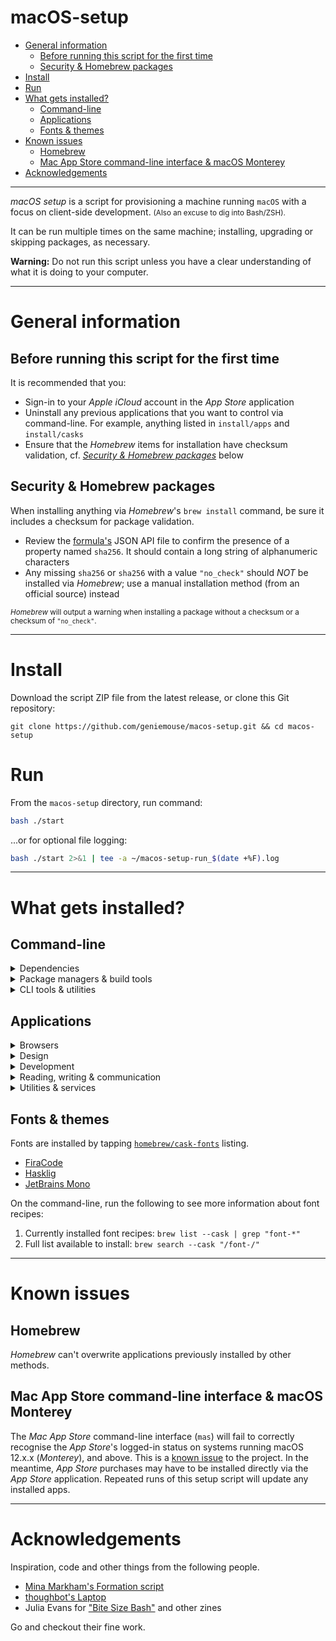 # macOS-setup <!-- omit in toc -->

- [General information](#general-information)
  - [Before running this script for the first time](#before-running-this-script-for-the-first-time)
  - [Security & Homebrew packages](#security--homebrew-packages)
- [Install](#install)
- [Run](#run)
- [What gets installed?](#what-gets-installed)
  - [Command-line](#command-line)
  - [Applications](#applications)
  - [Fonts & themes](#fonts--themes)
- [Known issues](#known-issues)
  - [Homebrew](#homebrew)
  - [Mac App Store command-line interface & macOS Monterey](#mac-app-store-command-line-interface--macos-monterey)
- [Acknowledgements](#acknowledgements)

---

_macOS setup_ is a script for provisioning a machine running `macOS` with a focus on client-side development.
<small>(Also an excuse to dig into Bash/ZSH).</small>

It can be run multiple times on the same machine; installing, upgrading or skipping packages, as necessary.

**Warning:** Do not run this script unless you have a clear understanding of what it is doing to your computer.

---

# General information

## Before running this script for the first time

It is recommended that you:

- Sign-in to your _Apple iCloud_ account in the _App Store_ application
- Uninstall any previous applications that you want to control via command-line. For example, anything listed in `install/apps` and `install/casks`
- Ensure that the _Homebrew_ items for installation have checksum validation, cf. _[Security & Homebrew packages](#security--homebrew-packages)_ below

## Security & Homebrew packages

When installing anything via _Homebrew_'s `brew install` command, be sure it includes a checksum for package validation.

- Review the [formula's](https://formulae.brew.sh/) JSON API file to confirm the presence of a property named `sha256`. It should contain a long string of alphanumeric characters
- Any missing `sha256` or `sha256` with a value `"no_check"` should _NOT_ be installed via _Homebrew_; use a manual installation method (from an official source) instead

<small>_Homebrew_ will output a warning when installing a package without a checksum or a checksum of `"no_check"`.</small>

---

# Install

Download the script ZIP file from the latest release, or clone this Git repository:

```
git clone https://github.com/geniemouse/macos-setup.git && cd macos-setup
```

# Run

From the `macos-setup` directory, run command:

```bash
bash ./start
```

...or for optional file logging:

```bash
bash ./start 2>&1 | tee -a ~/macos-setup-run_$(date +%F).log
```

---

# What gets installed?

## Command-line

<details>
    <summary>Dependencies</summary>

- [Xcode Developer Tools](https://developer.apple.com/xcode/) from Apple
- [Homebrew](https://brew.sh/) macOS/Linux package manager
- [NVM](https://github.com/nvm-sh/nvm) the [Node](https://nodejs.org/en/) version manager
  - Allows use of different `node`/`npm` JavaScript build environments between projects
  - Note: The Homebrew package is not supported by NVM team; using the official channel instead

</details>

<details>
    <summary>Package managers & build tools</summary>

- [Eclipse Temurin](https://adoptium.net/) for switching between different Java JDK versions
- [Git](https://git-scm.com/) for version control
- [Maven](https://maven.apache.org/) for project building
- [Wget](https://www.gnu.org/software/wget/) useful tool for getting internet files

</details>

<details>
    <summary>CLI tools & utilities</summary>

- [git-standup](https://github.com/kamranahmedse/git-standup) to recall what you did yesterday
- [ImageOptim-CLI](https://jamiemason.github.io/ImageOptim-CLI/) for batch optimising images
- [mas](https://github.com/mas-cli/mas) to access Mac App Store
- [Prettier](https://prettier.io/) for automated code formatting
- [Vagrant](https://www.vagrantup.com) development environments & sandboxes

</details>

## Applications

<details>
    <summary>Browsers</summary>

- [Brave](https://brave.com)
- [Firefox](https://www.mozilla.org/en-US/firefox/new/)
- [Firefox Developer](https://www.mozilla.org/en-US/firefox/developer/)
- [Opera](https://www.opera.com)
- [Tor Browser](https://www.torproject.org)
- [Vivaldi](https://vivaldi.com)

</details>

<details>
    <summary>Design</summary>

- [Affinity Designer](https://affinity.serif.com/en-us/designer/) vector graphics editor. Similar to Adobe Illustrator, without the subscription model
- [Affinity Photo](https://affinity.serif.com/en-us/photo/) image editor. Similar to Adobe Photoshop, without the subscription model
- [Skitch](https://evernote.com/products/skitch) annotated screenshots & sketches

</details>

<details>
    <summary>Development</summary>

- [Dash](https://kapeli.com/dash) offline API docsets, manuals & code snippets
- [ImageOptim](https://imageoptim.com/mac) image optimisation
- [iTerm 2](https://iterm2.com) improved terminal
- [Kaleidoscope](https://kaleidoscope.app) powerful diff tool
- [Nova](https://nova.app) macOS native IDE
- [Sublime Text](https://www.sublimetext.com) IDE for Linux, Mac & PC
- [Postman](https://www.postman.com) API building platform for designing, prototyping & sharing APIs
- [Visual Studio Code](https://code.visualstudio.com) IDE for Linux, Mac & PC
- [xScope](https://xscopeapp.com) on-screen measuring tool

</details>

<details>
    <summary>Reading, writing & communication</summary>

- [Bear](https://bear.app) Markdown notes for macOS
- [iA Writer](https://ia.net/writer) minimalist text editor writing
- [Keynote](https://www.apple.com/keynote/) Apple presentation software
- [Magnet](https://magnet.crowdcafe.com) macOS window manager
- [Numbers](https://www.apple.com/numbers/) Apple spreadsheet software
- [Pages](https://www.apple.com/pages/) Apple word processing software
- [Slack](https://slack.com) team/project communication
- [Twitter/X](https://twitter.com/) (not so) social media channel

</details>

<details>
    <summary>Utilities & services</summary>

- [Alfred](https://www.alfredapp.com) macOS helper for super-charged automation & shortcuts
- [Encrypto](https://macpaw.com/encrypto) encrypting files & folders
- [Microsoft Remote Desktop](https://www.microsoft.com/en-us/store/p/microsoft-remote-desktop/9wzdncrfj3ps)
- [Pins for Pinboard](https://get-pins.app) macOS client for the [Pinboard](https://pinboard.in) bookmarking service
- [Reeder 5](https://www.reederapp.com) RSS reader
- [Renamer](https://renamer.com) batch file renaming tool
- [The Unarchiver](https://macpaw.com/the-unarchiver) more powerful archive unpacking tool
- [TunnelBear](https://www.tunnelbear.com) VPN service for privacy or testing geolocation code
- [VLC](https://www.videolan.org) media player

</details>

## Fonts & themes

Fonts are installed by tapping [`homebrew/cask-fonts`](https://github.com/Homebrew/homebrew-cask-fonts) listing.

- [FiraCode](https://github.com/tonsky/FiraCode)
- [Hasklig](https://github.com/i-tu/Hasklig/)
- [JetBrains Mono](https://github.com/JetBrains/JetBrainsMono)

On the command-line, run the following to see more information about font recipes:

1. Currently installed font recipes: `brew list --cask | grep "font-*"`
2. Full list available to install: `brew search --cask "/font-/"`

---

# Known issues

## Homebrew

_Homebrew_ can't overwrite applications previously installed by other methods.

## Mac App Store command-line interface & macOS Monterey

The _Mac App Store_ command-line interface (`mas`) will fail to correctly recognise the _App Store_'s logged-in status on systems running macOS 12.x.x (_Monterey_), and above. This is a [known issue](https://github.com/mas-cli/mas/issues/417) to the project. In the meantime, _App Store_ purchases may have to be installed directly via the _App Store_ application. Repeated runs of this setup script will update any installed apps.

---

# Acknowledgements

Inspiration, code and other things from the following people.

- [Mina Markham's Formation script](https://github.com/minamarkham/formation)
- [thoughbot's Laptop](https://github.com/thoughtbot/laptop/)
- Julia Evans for ["Bite Size Bash"](https://wizardzines.com/) and other zines

Go and checkout their fine work.
